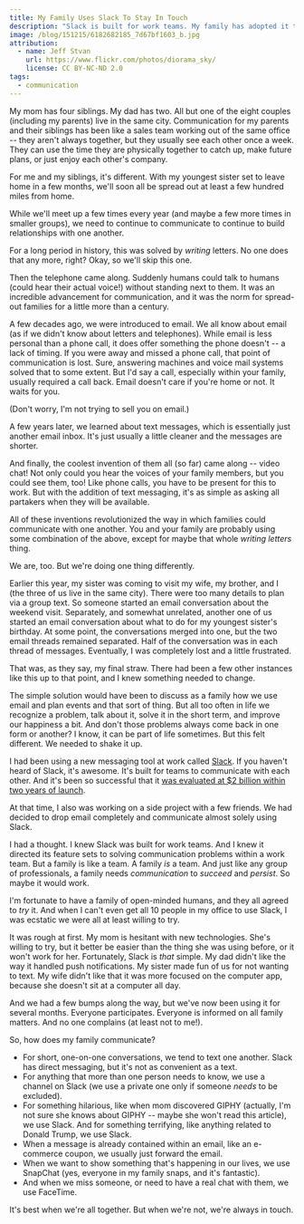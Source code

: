```yaml
---
title: My Family Uses Slack To Stay In Touch
description: "Slack is built for work teams. My family has adopted it to communicate when we're not all together."
image: /blog/151215/6182682185_7d67bf1603_b.jpg
attribution:
  - name: Jeff Stvan
    url: https://www.flickr.com/photos/diorama_sky/
    license: CC BY-NC-ND 2.0
tags:
  - communication
---
```


My mom has four siblings. My dad has two. All but one of the eight couples (including my parents) live in the same city. Communication for my parents and their siblings has been like a sales team working out of the same office -- they aren't always together, but they usually see each other once a week. They can use the time they are physically together to catch up, make future plans, or just enjoy each other's company.

For me and my siblings, it's different. With my youngest sister set to leave home in a few months, we'll soon all be spread out at least a few hundred miles from home.

While we'll meet up a few times every year (and maybe a few more times in smaller groups), we need to continue to communicate to continue to build relationships with one another.

For a long period in history, this was solved by _writing_ letters. No one does that any more, right? Okay, so we'll skip this one.

Then the telephone came along. Suddenly humans could talk to humans (could hear their actual voice!) without standing next to them. It was an incredible advancement for communication, and it was the norm for spread-out families for a little more than a century.

A few decades ago, we were introduced to email. We all know about email (as if we didn't know about letters and telephones). While email is less personal than a phone call, it does offer something the phone doesn't -- a lack of timing. If you were away and missed a phone call, that point of communication is lost. Sure, answering machines and voice mail systems solved that to some extent. But I'd say a call, especially within your family, usually required a call back. Email doesn't care if you're home or not. It waits for you.

(Don't worry, I'm not trying to sell you on email.)

A few years later, we learned about text messages, which is essentially just another email inbox. It's just usually a little cleaner and the messages are shorter.

And finally, the coolest invention of them all (so far) came along -- video chat! Not only could you hear the voices of your family members, but you could see them, too! Like phone calls, you have to be present for this to work. But with the addition of text messaging, it's as simple as asking all partakers when they will be available.

All of these inventions revolutionized the way in which families could communicate with one another. You and your family are probably using some combination of the above, except for maybe that whole _writing letters_ thing.

We are, too. But we're doing one thing differently.

Earlier this year, my sister was coming to visit my wife, my brother, and I (the three of us live in the same city). There were too many details to plan via a group text. So someone started an email conversation about the weekend visit. Separately, and somewhat unrelated, another one of us started an email conversation about what to do for my youngest sister's birthday. At some point, the conversations merged into one, but the two email threads remained separated. Half of the conversation was in each thread of messages. Eventually, I was completely lost and a little frustrated.

That was, as they say, my final straw. There had been a few other instances like this up to that point, and I knew something needed to change.

The simple solution would have been to discuss as a family how we use email and plan events and that sort of thing. But all too often in life we recognize a problem, talk about it, solve it in the short term, and improve our happiness a bit. And don't those problems always come back in one form or another? I know, it can be part of life sometimes. But this felt different. We needed to shake it up.

I had been using a new messaging tool at work called [Slack](https://slack.com/). If you haven't heard of Slack, it's awesome. It's built for teams to communicate with each other. And it's been so successful that it [was evaluated at $2 billion within two years of launch](http://www.cnbc.com/2015/05/01/race-to-2-billion-the-fastest-growing-start-up).

At that time, I also was working on a side project with a few friends. We had decided to drop email completely and communicate almost solely using Slack.

I had a thought. I knew Slack was built for work teams. And I knew it directed its feature sets to solving communication problems within a work team. But a family is like a team. A family _is_ a team. And just like any group of professionals, a family needs _communication_ to _succeed_ and _persist_. So maybe it would work.

I'm fortunate to have a family of open-minded humans, and they all agreed to _try_ it. And when I can't even get all 10 people in my office to use Slack, I was ecstatic we were all at least willing to try.

It was rough at first. My mom is hesitant with new technologies. She's willing to try, but it better be easier than the thing she was using before, or it won't work for her. Fortunately, Slack is _that_ simple. My dad didn't like the way it handled push notifications. My sister made fun of us for not wanting to text. My wife didn't like that it was more focused on the computer app, because she doesn't sit at a computer all day.

And we had a few bumps along the way, but we've now been using it for several months. Everyone participates. Everyone is informed on all family matters. And no one complains (at least not to me!).

So, how does my family communicate?

- For short, one-on-one conversations, we tend to text one another. Slack has direct messaging, but it's not as convenient as a text.
- For anything that more than one person needs to know, we use a channel on Slack (we use a private one only if someone _needs_ to be excluded).
- For something hilarious, like when mom discovered GIPHY (actually, I'm not sure she knows about GIPHY -- maybe she won't read this article), we use Slack. And for something terrifying, like anything related to Donald Trump, we use Slack.
- When a message is already contained within an email, like an e-commerce coupon, we usually just forward the email.
- When we want to show something that's happening in our lives, we use SnapChat (yes, everyone in my family snaps, and it's fantastic).
- And when we miss someone, or need to have a real chat with them, we use FaceTime.

It's best when we're all together. But when we're not, we're always in touch.
